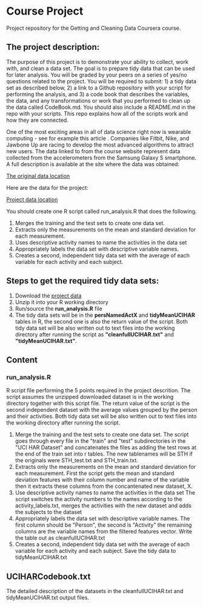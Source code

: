 Course Project
====================

Project repository for the Getting and Cleaning  Data Coursera course.

## The project description: 

The purpose of this project is to demonstrate your ability to collect, work with, and clean a data set. The goal is to prepare tidy data that can be used for later analysis. You will be graded by your peers on a series of yes/no questions related to the project. You will be required to submit: 1) a tidy data set as described below, 2) a link to a Github repository with your script for performing the analysis, and 3) a code book that describes the variables, the data, and any transformations or work that you performed to clean up the data called CodeBook.md. You should also include a README.md in the repo with your scripts. This repo explains how all of the scripts work and how they are connected.  

One of the most exciting areas in all of data science right now is wearable computing - see for example this article . Companies like Fitbit, Nike, and Jawbone Up are racing to develop the most advanced algorithms to attract new users. The data linked to from the course website represent data collected from the accelerometers from the Samsung Galaxy S smartphone. A full description is available at the site where the data was obtained: 

[The original data location](http://archive.ics.uci.edu/ml/datasets/Human+Activity+Recognition+Using+Smartphones) 

Here are the data for the project: 

[Project data location](https://d396qusza40orc.cloudfront.net/getdata%2Fprojectfiles%2FUCI%20HAR%20Dataset.zip) 

You should create one R script called run_analysis.R that does the following. 
1. Merges the training and the test sets to create one data set.
2. Extracts only the measurements on the mean and standard deviation for each measurement. 
3. Uses descriptive activity names to name the activities in the data set
4. Appropriately labels the data set with descriptive variable names. 
5. Creates a second, independent tidy data set with the average of each variable for each activity and each subject. 

## Steps to get the required tidy data sets:

1. Download the [project data](https://d396qusza40orc.cloudfront.net/getdata%2Fprojectfiles%2FUCI%20HAR%20Dataset.zip) 
2. Unzip it into your R working directory
3. Run/source the **run_analysis.R** file
4. The tidy data sets will be in the **persNamedActX** and **tidyMeanUCIHAR** tables in R, the second one is also the return value of the script. Both tidy data set will be also written out to text files into the working directory after running the script as **"cleanfullUCIHAR.txt"** and **"tidyMeanUCIHAR.txt"**.

## Content


### run_analysis.R

R script file performing the 5 points required in the project descrition.
The script assumes the unzipped downloaded dataset is in the working directory together with this script file.
The return value of the script is the second independent dataset with the average values grouped by the person and their activities. Both tidy data set will be also written out to text files into the working directory after running the script.

1. Merge the training and the test sets to create one data set.
The script goes through every file in the "train" and "test" subdirectories in the "UCI HAR Dataset" and concatenates the files as adding the test rows at the end of the train set into r tables. 
The new tablenames will be STH if the originals were STH_test.txt and STH_train.txt.
2. Extracts only the measurements on the mean and standard deviation for each measurement.
First the script gets the mean and standard deviation features with their column number and name of the variable
then it extracts these columns from the concantenated new dataset, X.
3. Use descriptive activity names to name the activities in the data set
The script switches the activity numbers to the names according to the activity_labels.txt, merges the activities with the new dataset and adds the subjects to the dataset
4. Appropriately labels the data set with descriptive variable names.
The first column should be "Person", the second is "Activity" the remaining columns are the variable names from the filtered features vector. Write the table out as cleanfullUCIHAR.txt
5. Creates a second, independent tidy data set with the average of each variable for each activity and each subject.
Save the tidy data to tidyMeanUCIHAR.txt 

## UCIHARCodebook.txt

The detailed description of the datasets in the cleanfullUCIHAR.txt and tidyMeanUCIHAR.txt output files.
